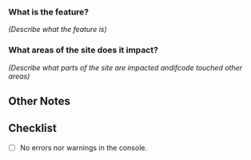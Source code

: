 ### What is the feature?
_(Describe what the feature is)_

### What areas of the site does it impact?
_(Describe what parts of the site are impacted and*if*code touched other areas)_

## Other Notes


## Checklist
- [ ] No errors nor warnings in the console.